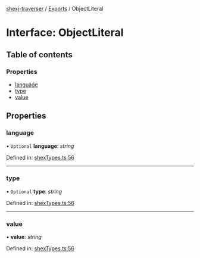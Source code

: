[shexj-traverser](../README.md) / [Exports](../modules.md) / ObjectLiteral

# Interface: ObjectLiteral

## Table of contents

### Properties

- [language](objectliteral.md#language)
- [type](objectliteral.md#type)
- [value](objectliteral.md#value)

## Properties

### language

• `Optional` **language**: *string*

Defined in: [shexTypes.ts:56](https://github.com/o-development/shexj-traverser/blob/6850f6c/lib/shexTypes.ts#L56)

___

### type

• `Optional` **type**: *string*

Defined in: [shexTypes.ts:56](https://github.com/o-development/shexj-traverser/blob/6850f6c/lib/shexTypes.ts#L56)

___

### value

• **value**: *string*

Defined in: [shexTypes.ts:56](https://github.com/o-development/shexj-traverser/blob/6850f6c/lib/shexTypes.ts#L56)
